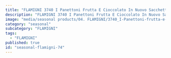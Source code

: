 ```yaml
---
title: "FLAMIGNI 3740 I Panettoni Frutta E Cioccolato In Nuovo Sacchetto Rustico Scontorno"
description: "FLAMIGNI 3740 I Panettoni Frutta E Cioccolato In Nuovo Sacchetto Rustico Scontorno"
image: "media/seasonal products/04. FLAMIGNI/3740_I-Panettoni-frutta-e-cioccolato-in-nuovo-sacchetto-rustico_scontorno.jpg"
category: "seasonal"
subcategory: "FLAMIGNI"
tags:
  - "FLAMIGNI"
published: true
id: "seasonal-flamigni-74"
---
```


